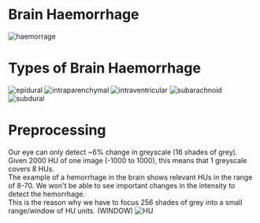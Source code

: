 # Brain Haemorrhage
![haemorrage](https://user-images.githubusercontent.com/48018142/66402477-8abd3280-ea02-11e9-9655-3fec8d00e46e.png)

# Types of Brain Haemorrhage

![epidural](https://user-images.githubusercontent.com/48018142/66402479-8b55c900-ea02-11e9-8e23-19c9544296ac.png)
![intraparenchymal](https://user-images.githubusercontent.com/48018142/66402480-8b55c900-ea02-11e9-91ed-c10e794a468d.png)
![intraventricular](https://user-images.githubusercontent.com/48018142/66402481-8b55c900-ea02-11e9-99cd-d2cceb4ea59d.png)
![subarachnoid](https://user-images.githubusercontent.com/48018142/66402482-8bee5f80-ea02-11e9-8950-260b745b6d7c.png)
![subdural](https://user-images.githubusercontent.com/48018142/66402486-8d1f8c80-ea02-11e9-8390-14eee617c6ec.png)

# Preprocessing
Our eye can only detect ~6% change in greyscale (16 shades of grey).
<br>
Given 2000 HU of one image (-1000 to 1000), this means that 1 greyscale covers 8 HUs.
<br>
The example of a hemorrhage in the brain shows relevant HUs in the range of 8-70. We won't be able to see important changes in the intensity to detect the hemorrhage.
<br>
This is the reason why we have to focus 256 shades of grey into a small range/window of HU units. (WINDOW)
![HU](https://user-images.githubusercontent.com/48018142/66403731-b5a88600-ea04-11e9-9f68-e8140dbcb9c6.png)
